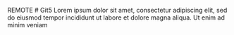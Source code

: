 REMOTE # Git5
Lorem ipsum dolor sit amet, consectetur adipiscing elit, sed do eiusmod tempor incididunt ut labore et dolore magna aliqua. Ut enim ad minim veniam
